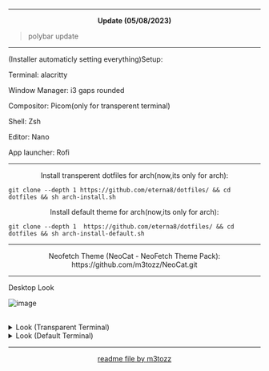 --------------------------------------------------------------------------


<p align="center"> <b>Update (05/08/2023)</b></p>

>polybar update

--------------------------------------------------------------------------
(Installer automaticly setting everything)Setup:

Terminal: alacritty

Window Manager: i3 gaps rounded

Compositor: Picom(only for transperent terminal)

Shell: Zsh

Editor: Nano

App launcher: Rofi

--------------------------------------------------------------------------

<p align="center">Install transperent dotfiles for arch(now,its only for arch):</p>

```
git clone --depth 1 https://github.com/eterna8/dotfiles/ && cd dotfiles && sh arch-install.sh
```

<p align="center">Install default theme for arch(now,its only for arch):</p>

```
git clone --depth 1  https://github.com/eterna8/dotfiles/ && cd dotfiles && sh arch-install-default.sh
```

--------------------------------------------------------------------------
<p align="center">Neofetch Theme (NeoCat - NeoFetch Theme Pack): https://github.com/m3tozz/NeoCat.git</p>

--------------------------------------------------------------------------
Desktop Look<br>

![image](https://github.com/eterna8/dotfiles/assets/139211439/ae7eeaee-dd55-4f39-b5be-d18cc0843c7c)




<br/>
<details>
<summary> Look (Transparent Terminal) </summary>

![image](https://github.com/eterna8/dotfiles/assets/139211439/2bf21a80-3130-46ec-9a40-05705fe718a2)



</details>

<details>
<summary> Look (Default Terminal) </summary> 

![image](https://github.com/eterna8/dotfiles/assets/139211439/ddbab7f7-021f-4466-a1f8-e61a90f663e7)
</details>

--------------------------------------------------------------------------
<p align="center"><a href="https://github.com/m3tozz">readme file by m3tozz</a>
